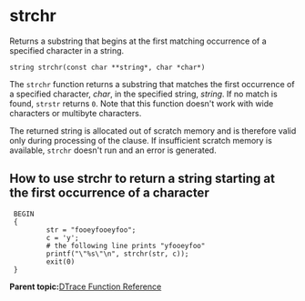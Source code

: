 
# strchr

Returns a substring that begins at the first matching occurrence of a specified character in a string.

```
string strchr(const char **string*, char *char*)
```

The `strchr` function returns a substring that matches the first occurrence of a specified character, *char*, in the specified string, *string*. If no match is found, `strstr` returns `0`. Note that this function doesn't work with wide characters or multibyte characters.

The returned string is allocated out of scratch memory and is therefore valid only during processing of the clause. If insufficient scratch memory is available, `strchr` doesn't run and an error is generated.

## How to use strchr to return a string starting at the first occurrence of a character

```
 BEGIN
 {
         str = "fooeyfooeyfoo";
         c = 'y';
         # the following line prints "yfooeyfoo"
         printf("\"%s\"\n", strchr(str, c));
         exit(0)
 }
```

**Parent topic:**[DTrace Function Reference](../reference/dtrace_functions.md)

